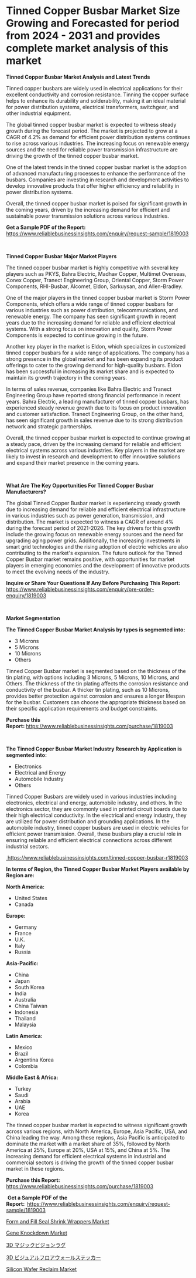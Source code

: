 <p><h1>Tinned Copper Busbar Market Size Growing and Forecasted for period from 2024 - 2031 and provides complete market analysis of this market</h1></p><p><strong>Tinned Copper Busbar Market Analysis and Latest Trends</strong></p>
<p><p>Tinned copper busbars are widely used in electrical applications for their excellent conductivity and corrosion resistance. Tinning the copper surface helps to enhance its durability and solderability, making it an ideal material for power distribution systems, electrical transformers, switchgear, and other industrial equipment.</p><p>The global tinned copper busbar market is expected to witness steady growth during the forecast period. The market is projected to grow at a CAGR of 4.2% as demand for efficient power distribution systems continues to rise across various industries. The increasing focus on renewable energy sources and the need for reliable power transmission infrastructure are driving the growth of the tinned copper busbar market.</p><p>One of the latest trends in the tinned copper busbar market is the adoption of advanced manufacturing processes to enhance the performance of the busbars. Companies are investing in research and development activities to develop innovative products that offer higher efficiency and reliability in power distribution systems.</p><p>Overall, the tinned copper busbar market is poised for significant growth in the coming years, driven by the increasing demand for efficient and sustainable power transmission solutions across various industries.</p></p>
<p><strong>Get a Sample PDF of the Report:&nbsp;</strong> <a href="https://www.reliablebusinessinsights.com/enquiry/request-sample/1819003">https://www.reliablebusinessinsights.com/enquiry/request-sample/1819003</a></p>
<p>&nbsp;</p>
<p><strong>Tinned Copper Busbar Major Market Players</strong></p>
<p><p>The tinned copper busbar market is highly competitive with several key players such as PKYS, Bahra Electric, Madhav Copper, Multimet Overseas, Conex Copper, Tranect Engineering Group, Oriental Copper, Storm Power Components, RHI-Busbar, Alcomet, Eldon, Sarkuysan, and Allen-Bradley.</p><p>One of the major players in the tinned copper busbar market is Storm Power Components, which offers a wide range of tinned copper busbars for various industries such as power distribution, telecommunications, and renewable energy. The company has seen significant growth in recent years due to the increasing demand for reliable and efficient electrical systems. With a strong focus on innovation and quality, Storm Power Components is expected to continue growing in the future.</p><p>Another key player in the market is Eldon, which specializes in customized tinned copper busbars for a wide range of applications. The company has a strong presence in the global market and has been expanding its product offerings to cater to the growing demand for high-quality busbars. Eldon has been successful in increasing its market share and is expected to maintain its growth trajectory in the coming years.</p><p>In terms of sales revenue, companies like Bahra Electric and Tranect Engineering Group have reported strong financial performance in recent years. Bahra Electric, a leading manufacturer of tinned copper busbars, has experienced steady revenue growth due to its focus on product innovation and customer satisfaction. Tranect Engineering Group, on the other hand, has seen significant growth in sales revenue due to its strong distribution network and strategic partnerships.</p><p>Overall, the tinned copper busbar market is expected to continue growing at a steady pace, driven by the increasing demand for reliable and efficient electrical systems across various industries. Key players in the market are likely to invest in research and development to offer innovative solutions and expand their market presence in the coming years.</p></p>
<p>&nbsp;</p>
<p><strong>What Are The Key Opportunities For Tinned Copper Busbar Manufacturers?</strong></p>
<p><p>The global Tinned Copper Busbar market is experiencing steady growth due to increasing demand for reliable and efficient electrical infrastructure in various industries such as power generation, transmission, and distribution. The market is expected to witness a CAGR of around 4% during the forecast period of 2021-2026. The key drivers for this growth include the growing focus on renewable energy sources and the need for upgrading aging power grids. Additionally, the increasing investments in smart grid technologies and the rising adoption of electric vehicles are also contributing to the market's expansion.	The future outlook for the Tinned Copper Busbar market remains positive, with opportunities for market players in emerging economies and the development of innovative products to meet the evolving needs of the industry.</p></p>
<p><strong>Inquire or Share Your Questions If Any Before Purchasing This Report:</strong> <a href="https://www.reliablebusinessinsights.com/enquiry/pre-order-enquiry/1819003">https://www.reliablebusinessinsights.com/enquiry/pre-order-enquiry/1819003</a></p>
<p>&nbsp;</p>
<p><strong>Market Segmentation</strong></p>
<p><strong>The Tinned Copper Busbar Market Analysis by types is segmented into:</strong></p>
<p><ul><li>3 Microns</li><li>5 Microns</li><li>10 Microns</li><li>Others</li></ul></p>
<p><p>Tinned Copper Busbar market is segmented based on the thickness of the tin plating, with options including 3 Microns, 5 Microns, 10 Microns, and Others. The thickness of the tin plating affects the corrosion resistance and conductivity of the busbar. A thicker tin plating, such as 10 Microns, provides better protection against corrosion and ensures a longer lifespan for the busbar. Customers can choose the appropriate thickness based on their specific application requirements and budget constraints.</p></p>
<p><strong>Purchase this Report:&nbsp;</strong><a href="https://www.reliablebusinessinsights.com/purchase/1819003">https://www.reliablebusinessinsights.com/purchase/1819003</a></p>
<p>&nbsp;</p>
<p><strong>The Tinned Copper Busbar Market Industry Research by Application is segmented into:</strong></p>
<p><ul><li>Electronics</li><li>Electrical and Energy</li><li>Automobile Industry</li><li>Others</li></ul></p>
<p><p>Tinned Copper Busbars are widely used in various industries including electronics, electrical and energy, automobile industry, and others. In the electronics sector, they are commonly used in printed circuit boards due to their high electrical conductivity. In the electrical and energy industry, they are utilized for power distribution and grounding applications. In the automobile industry, tinned copper busbars are used in electric vehicles for efficient power transmission. Overall, these busbars play a crucial role in ensuring reliable and efficient electrical connections across different industrial sectors.</p></p>
<p><a href="https://www.reliablebusinessinsights.com/tinned-copper-busbar-r1819003">&nbsp;https://www.reliablebusinessinsights.com/tinned-copper-busbar-r1819003</a></p>
<p><strong>In terms of Region, the Tinned Copper Busbar Market Players available by Region are:</strong></p>
<p>
    <p> <strong> North America: </strong>
        <ul>
            <li>United States</li>
            <li>Canada</li>
        </ul>
        </p> 
    <p> <strong> Europe: </strong>
        <ul>
            <li>Germany</li>
            <li>France</li>
            <li>U.K.</li>
            <li>Italy</li>
            <li>Russia</li>
        </ul>
        </p> 
    <p> <strong> Asia-Pacific: </strong>
        <ul>
            <li>China</li>
            <li>Japan</li>
            <li>South Korea</li>
            <li>India</li>
            <li>Australia</li>
            <li>China Taiwan</li>
            <li>Indonesia</li>
            <li>Thailand</li>
            <li>Malaysia</li>
        </ul>
        </p> 
    <p> <strong> Latin America: </strong>
        <ul>
            <li>Mexico</li>
            <li>Brazil</li>
            <li>Argentina Korea</li>
            <li>Colombia</li>
        </ul>
        </p> 
    <p> <strong> Middle East & Africa: </strong>
        <ul>
            <li>Turkey</li>
            <li>Saudi</li>
            <li>Arabia</li>
            <li>UAE</li>
            <li>Korea</li>
        </ul>
    </p>
    </p>
<p><p>The tinned copper busbar market is expected to witness significant growth across various regions, with North America, Europe, Asia Pacific, USA, and China leading the way. Among these regions, Asia Pacific is anticipated to dominate the market with a market share of 35%, followed by North America at 25%, Europe at 20%, USA at 15%, and China at 5%. The increasing demand for efficient electrical systems in industrial and commercial sectors is driving the growth of the tinned copper busbar market in these regions.</p></p>
<p><strong>Purchase this Report: </strong><a href="https://www.reliablebusinessinsights.com/purchase/1819003">https://www.reliablebusinessinsights.com/purchase/1819003</a></p>
<p>&nbsp;<strong>Get a Sample PDF of the Report:&nbsp;&nbsp;</strong><a href="https://www.reliablebusinessinsights.com/enquiry/request-sample/1819003">https://www.reliablebusinessinsights.com/enquiry/request-sample/1819003</a></p>
<p><strong></strong></p>
<p><p><a href="https://www.linkedin.com/pulse/form-fill-seal-shrink-wrappers-market-research-report-includes-iimrc?trackingId=8LRVNGg3foFKHeXSG0ou9g%3D%3D">Form and Fill Seal Shrink Wrappers Market</a></p><p><a href="https://github.com/LitzyGulgowski2023/Market-Research-Report-List-1/blob/main/gene-knockdown-market.md">Gene Knockdown Market</a></p><p><a href="https://github.com/AhmadMann1950/Market-Research-Report-List-1/blob/main/901457389999.md">3D マジックビジョンラグ</a></p><p><a href="https://github.com/qwpelcjko9242629/Market-Research-Report-List-3/blob/main/818494290000.md">3D ビジュアルフロアウォールステッカー</a></p><p><a href="https://github.com/zkngisync/Market-Research-Report-List-1/blob/main/silicon-wafer-reclaim-market.md">Silicon Wafer Reclaim Market</a></p></p>